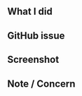 ## What I did

<!-- Describe what did you do, you may include how to test or snapshot for your works -->

## GitHub issue

<!-- Related GitHub issue -->

## Screenshot

<!-- Screenshot showing what you did in this pull request -->

## Note / Concern

<!-- (Optional) Describe whether there are some concerns or notes which need to be checked or planned specifically -->
